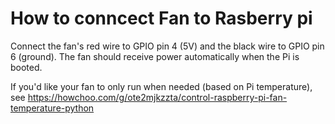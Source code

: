 # How to conncect Fan to Rasberry pi

Connect the fan's red wire to GPIO pin 4 (5V) and the black wire to GPIO pin 6 (ground). The fan should receive power automatically when the Pi is booted.

If you'd like your fan to only run when needed (based on Pi temperature), see https://howchoo.com/g/ote2mjkzzta/control-raspberry-pi-fan-temperature-python
